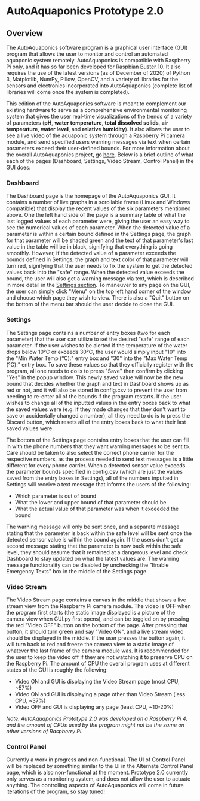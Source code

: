 # AutoAquaponics Prototype 2.0
## Overview
The AutoAquaponics software program is a graphical user interface (GUI) program that allows the user to monitor and control an automated aquaponic system remotely. AutoAquaponics is compatible with Raspberry Pi only, and it has so far been developed for [Raspbian Buster 10](https://www.raspberrypi.org/software/). It also requires the use of the latest versions (as of December of 2020) of Python 3, Matplotlib, NumPy, Pillow, OpenCV, and a variety of libraries for the sensors and electronics incorporated into AutoAquaponics (complete list of libraries will come once the system is completed). 

This edition of the AutoAquaponics software is meant to complement our existing hardware to serve as a comprehensive environmental monitoring system that gives the user real-time visualizations of the trends of a variety of parameters (**pH**, **water temperature**, **total dissolved solids**, **air temperature**, **water level**, and **relative humidity**). It also allows the user to see a live video of the aquaponic system through a Raspberry Pi camera module, and send specified users warning messages via text when certain parameters exceed their user-defined bounds. For more information about the overall AutoAquaponics project, go [here](https://eswprojects.planio.com/projects/autoaquaponics). Below is a brief outline of what each of the pages (Dashboard, Settings, Video Stream, Control Panel) in the GUI does:
### Dashboard
The Dashboard page is the homepage of the AutoAquaponics GUI. It contains a number of live graphs in a scrollable frame (Linux and Windows compatible) that display the recent values of the six parameters mentioned above. One the left hand side of the page is a summary table of what the last logged values of each parameter were, giving the user an easy way to see the numerical values of each parameter. When the detected value of a parameter is within a certain bound defined in the Settings page, the graph for that parameter will be shaded green and the text of that parameter's last value in the table will be in black, signifying that everything is going smoothly. However, if the detected value of a parameter exceeds the bounds defined in Settings, the graph and text color of that parameter will turn red, signifying that the user needs to fix the system to get the detected values back into the "safe" range. When the detected value exceeds the bound, the user will also get a warning message via text, which is described in more detail in the [Settings section](https://github.com/ESW-NU/AutoAquaponics#settings). To maneuver to any page on the GUI, the user can simply click "Menu" on the top left hand corner of the window and choose which page they wish to view. There is also a "Quit" button on the bottom of the menu bar should the user decide to close the GUI.
### Settings
The Settings page contains a number of entry boxes (two for each parameter) that the user can utilize to set the desired "safe" range of each parameter. If the user wishes to be alerted if the temperature of the water drops below 10&deg;C or exceeds 30&deg;C, the user would simply input "10" into the "Min Water Temp (&deg;C):" entry box and "30" into the "Max Water Temp (&deg;C):" entry box. To save these values so that they officially register with the program, all one needs to do is to press "Save" then confirm by clicking "Yes" in the popup window. This newly saved value will now be the new bound that decides whether the graph and text in Dashboard shows up as red or not, and it will also be stored in config.csv to prevent the user from needing to re-enter all of the bounds if the program restarts. If the user wishes to change all of the inputted values in the entry boxes back to what the saved values were (e.g. if they made changes that they don't want to save or accidentally changed a number), all they need to do is to press the Discard button, which resets all of the entry boxes back to what their last saved values were.

The bottom of the Settings page contains entry boxes that the user can fill in with the phone numbers that they want warning messages to be sent to. Care should be taken to also select the correct phone carrier for the respective numbers, as the process needed to send text messages is a little different for every phone carrier. When a detected sensor value exceeds the parameter bounds specified in config.csv (which are just the values saved from the entry boxes in Settings), all of the numbers inputted in Settings will receive a text message that informs the users of the following:
- Which parameter is out of bound
- What the lower and upper bound of that parameter should be
- What the actual value of that parameter was when it exceeded the bound

The warning message will only be sent once, and a separate message stating that the parameter is back within the safe level will be sent once the detected sensor value is within the bound again. If the users don't get a second message stating that the parameter is now back within the safe level, they should assume that it remained at a dangerous level and check Dashboard to stay updated on what the latest values are. The warning message functionality can be disabled by unchecking the "Enable Emergency Texts" box in the middle of the Settings page.
### Video Stream
The Video Stream page contains a canvas in the middle that shows a live stream view from the Raspberry Pi camera module. The video is OFF when the program first starts (the static image displayed is a picture of the camera view when GUI.py first opens), and can be toggled on by pressing the red "Video OFF" button on the bottom of the page. After pressing that button, it should turn green and say "Video ON", and a live stream video should be displayed in the middle. If the user presses the button again, it will turn back to red and freeze the camera view to a static image of whatever the last frame of the camera module was. It is recommended for the user to keep the video off if they are not watching it to preserve CPU on the Raspberry Pi. The amount of CPU the overall program uses at different states of the GUI is roughly the following:
- Video ON and GUI is displaying the Video Stream page (most CPU, ~57%)
- Video ON and GUI is displaying a page other than Video Stream (less CPU, ~37%)
- Video OFF and GUI is displaying any page (least CPU, ~10-20%)

*Note: AutoAquaponics Prototype 2.0 was developed on a Raspberry Pi 4, and the amount of CPUs used by the program might not be the same on other versions of Raspberry Pi.*
### Control Panel
Currently a work in progress and non-functional. The UI of Control Panel will be replaced by something similar to the UI in the Alternate Control Panel page, which is also non-functional at the moment. Prototype 2.0 currently only serves as a monitoring system, and does not allow the user to actuate anything. The controlling aspects of AutoAquaponics will come in future iterations of the program, so stay tuned!
